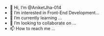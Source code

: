- 👋 Hi, I’m @AniketJha-014
- 👀 I’m interested in Front-End Development...
- 🌱 I’m currently learning ...
- 💞️ I’m looking to collaborate on ...
- 📫 How to reach me ...

<!---
AniketJha-014/AniketJha-014 is a ✨ special ✨ repository because its `README.md` (this file) appears on your GitHub profile.
You can click the Preview link to take a look at your changes.
--->
